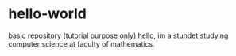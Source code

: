 # hello-world
basic repository (tutorial purpose only)
hello, im a stundet studying computer science at faculty of mathematics.

